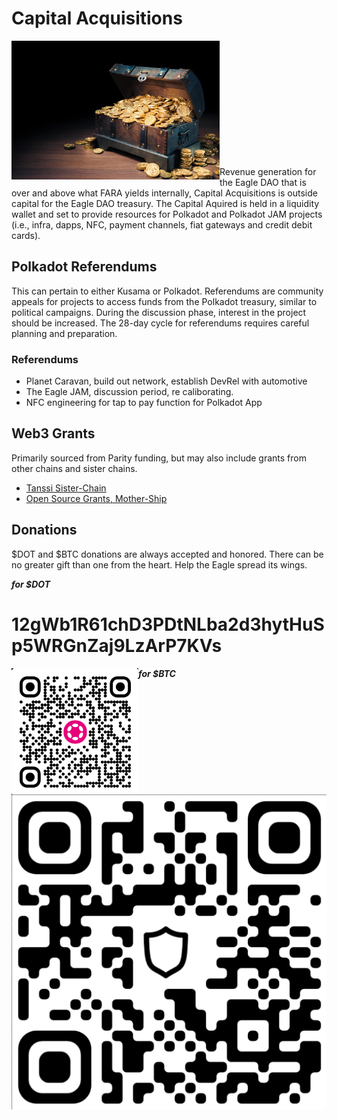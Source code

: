 # Capital Acquisitions
<img align="left" src="images/dwn_Warchest.jpg" width=333px  alt="war chest">
<br><br><br><br><br><br><br><br><br><br><br>

Revenue generation for the Eagle DAO that is over and above what FARA yields internally, Capital Acquisitions is outside capital for the Eagle DAO treasury.  The Capital Aquired is held in a liquidity wallet and set to provide resources for Polkadot and Polkadot JAM projects (i.e., infra, dapps, NFC, payment channels, fiat gateways and credit debit cards).

## Polkadot Referendums
This can pertain to either Kusama or Polkadot. Referendums are community appeals for projects to access funds from the Polkadot treasury, similar to political campaigns. During the discussion phase, interest in the project should be increased. The 28-day cycle for referendums requires careful planning and preparation.

### Referendums
- Planet Caravan, build out network, establish DevRel with automotive
- The Eagle JAM, discussion period, re caliborating.
- NFC engineering for tap to pay function for Polkadot App

## Web3 Grants
Primarily sourced from Parity funding, but may also include grants from other chains and sister chains.
- [Tanssi Sister-Chain](https://www.tanssi.foundation/tanssi-grants-program)
- [Open Source Grants, Mother-Ship](https://github.com/PolkadotOpenSourceGrants/apply?tab=readme-ov-file)


## Donations

$DOT and $BTC donations are always accepted and honored. There can be no greater gift than one from the heart.  Help the Eagle spread its wings.

***for $DOT***
# 12gWb1R61chD3PDtNLba2d3hytHuSp5WRGnZaj9LzArP7KVs

<img align="left" src="images/12gWb1R61chD3PDtNLba2d3hytHuSp5WRGnZaj9LzArP7KVs.png"  alt="12gWb1R61chD3PDtNLba2d3hytHuSp5WRGnZaj9LzArP7KVs">

***for $BTC***
<img align="left" src="images/bc1qfzk3e34w72vny4va5ymvswezkfnu0nvxpqyul3.png"  alt="bc1qfzk3e34w72vny4va5ymvswezkfnu0nvxpqyul3">
